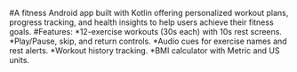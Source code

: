 #A fitness Android app built with Kotlin offering personalized workout plans, progress tracking, and health insights to help users achieve their fitness goals.
#Features:
*12-exercise workouts (30s each) with 10s rest screens.
*Play/Pause, skip, and return controls.
*Audio cues for exercise names and rest alerts.
*Workout history tracking.
*BMI calculator with Metric and US units.

